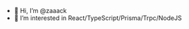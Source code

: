 - 👋 Hi, I’m @zaaack
- 👀 I’m interested in React/TypeScript/Prisma/Trpc/NodeJS

<!---
zaaack/zaaack is a ✨ special ✨ repository because its `README.md` (this file) appears on your GitHub profile.
You can click the Preview link to take a look at your changes.
--->
